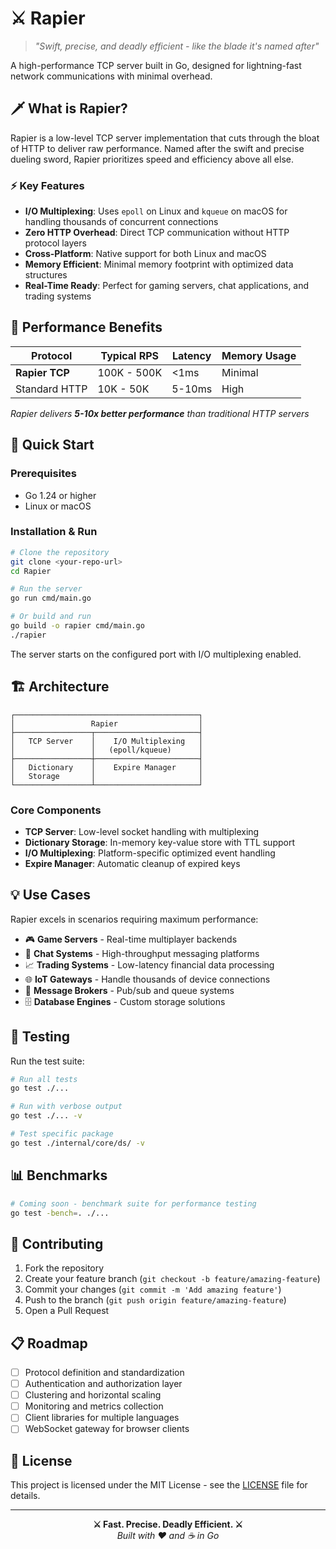 # ⚔️ Rapier

> *"Swift, precise, and deadly efficient - like the blade it's named after"*

A high-performance TCP server built in Go, designed for lightning-fast network communications with minimal overhead.

## 🗡️ What is Rapier?

Rapier is a low-level TCP server implementation that cuts through the bloat of HTTP to deliver raw performance. Named after the swift and precise dueling sword, Rapier prioritizes speed and efficiency above all else.

### ⚡ Key Features

- **I/O Multiplexing**: Uses `epoll` on Linux and `kqueue` on macOS for handling thousands of concurrent connections
- **Zero HTTP Overhead**: Direct TCP communication without HTTP protocol layers  
- **Cross-Platform**: Native support for both Linux and macOS
- **Memory Efficient**: Minimal memory footprint with optimized data structures
- **Real-Time Ready**: Perfect for gaming servers, chat applications, and trading systems

## 🎯 Performance Benefits

| Protocol | Typical RPS | Latency | Memory Usage |
|----------|-------------|---------|--------------|
| **Rapier TCP** | 100K - 500K | <1ms | Minimal |
| Standard HTTP | 10K - 50K | 5-10ms | High |

*Rapier delivers **5-10x better performance** than traditional HTTP servers*

## 🚀 Quick Start

### Prerequisites
- Go 1.24 or higher
- Linux or macOS

### Installation & Run

```bash
# Clone the repository
git clone <your-repo-url>
cd Rapier

# Run the server
go run cmd/main.go

# Or build and run
go build -o rapier cmd/main.go
./rapier
```

The server starts on the configured port with I/O multiplexing enabled.

## 🏗️ Architecture

```
┌─────────────────────────────────────────┐
│                 Rapier                  │
├─────────────────┬───────────────────────┤
│   TCP Server    │    I/O Multiplexing   │
│                 │   (epoll/kqueue)      │
├─────────────────┼───────────────────────┤
│   Dictionary    │    Expire Manager     │
│   Storage       │                       │
└─────────────────┴───────────────────────┘
```

### Core Components

- **TCP Server**: Low-level socket handling with multiplexing
- **Dictionary Storage**: In-memory key-value store with TTL support  
- **I/O Multiplexing**: Platform-specific optimized event handling
- **Expire Manager**: Automatic cleanup of expired keys

## 💡 Use Cases

Rapier excels in scenarios requiring maximum performance:

- 🎮 **Game Servers** - Real-time multiplayer backends
- 💬 **Chat Systems** - High-throughput messaging platforms  
- 📈 **Trading Systems** - Low-latency financial data processing
- 🌐 **IoT Gateways** - Handle thousands of device connections
- 🔄 **Message Brokers** - Pub/sub and queue systems
- 🗄️ **Database Engines** - Custom storage solutions

## 🧪 Testing

Run the test suite:

```bash
# Run all tests
go test ./...

# Run with verbose output
go test ./... -v

# Test specific package
go test ./internal/core/ds/ -v
```

## 📊 Benchmarks

```bash
# Coming soon - benchmark suite for performance testing
go test -bench=. ./...
```

## 🤝 Contributing

1. Fork the repository
2. Create your feature branch (`git checkout -b feature/amazing-feature`)
3. Commit your changes (`git commit -m 'Add amazing feature'`)
4. Push to the branch (`git push origin feature/amazing-feature`)
5. Open a Pull Request

## 📋 Roadmap

- [ ] Protocol definition and standardization
- [ ] Authentication and authorization layer
- [ ] Clustering and horizontal scaling
- [ ] Monitoring and metrics collection
- [ ] Client libraries for multiple languages
- [ ] WebSocket gateway for browser clients

## 📜 License

This project is licensed under the MIT License - see the [LICENSE](LICENSE) file for details.

---

<div align="center">
  <b>⚔️ Fast. Precise. Deadly Efficient. ⚔️</b>
  <br>
  <i>Built with ❤️ and ☕ in Go</i>
</div>